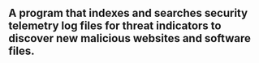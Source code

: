 A program that indexes and searches security telemetry log files for threat indicators to discover new malicious websites and software files.
--------------------------------------------------------------------------------------------------
